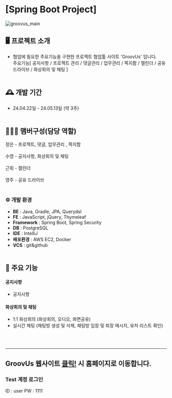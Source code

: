 # [Spring Boot Project] 
![groovus_main](https://github.com/suweeety/Spring-Boot-project-Groovus/assets/150898767/65d54b22-ff21-4ef4-ad5d-2850eb73560a)
## 🖥️ 프로젝트 소개
* 협업에 필요한 주요기능을 구현한 프로젝트 협업툴 사이트 'GroovUs' 입니다.<br>
주요기능[ 공지사항 / 프로젝트 관리 / 댓글관리 / 업무관리 / 쪽지함 / 캘린더 / 공유 드라이브 / 화상회의 및 채팅 ]
<br><br>

## 🕰️ 개발 기간
* 24.04.22일 - 24.05.13일 (약 3주)
<br><br>

## 🧑‍🤝‍🧑 맴버구성(담당 역할)
정은 - 프로젝트, 댓글, 업무관리 , 쪽지함
<br><br>
수영 - 공지사항, 화상회의 및 채팅
<br><br>
근휘 - 캘린더
<br><br>
영주 - 공유 드라이브
<br><br>

### ⚙️ 개발 환경
- **BE** : Java, Gradle, JPA, Querydsl
- **FE** : JavaScript, jQuery, Thymeleaf
- **Framework** : Spring Boot, Spring Security
- **DB** : PostgreSQL
- **IDE** : IntelliJ
- **배포환경** : AWS EC2, Docker
- **VCS** : git&github
<br><br>

## 📌 주요 기능
#### 공지사항
- 공지사항

#### 화상회의 및 채팅
- 1:1 화상회의 (화상회의, 오디오, 화면공유)
- 실시간 채팅 (채팅방 생성 및 삭제, 채팅방 입장 및 퇴장 메시지, 유저 리스트 확인)

<br><br>

***
## GroovUs 웹사이트 <a href="https://mbc-webcloud.iptime.org:8007/" target=_blank >클릭!</a> 시 홈페이지로 이동합니다.

### Test 계정 로그인
ID : user
PW : 1111
<br>


